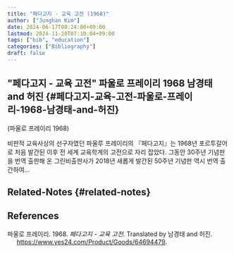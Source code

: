 ```yaml
---
title: "페다고지 - 교육 고전 (1968)"
author: ["Junghan Kim"]
date: 2024-06-17T08:24:00+09:00
lastmod: 2024-11-20T07:10:04+09:00
tags: ["bib", "education"]
categories: ["Bibliography"]
draft: false
---
```


## "페다고지 - 교육 고전" 파울로 프레이리 1968 남경태 and 허진 {#페다고지-교육-고전-파울로-프레이리-1968-남경태-and-허진}

(파울로 프레이리 1968)

비판적 교육사상의 선구자였던 파울루 프레이리의 『페다고지』는 1968년 포르투갈어로 처음 발간된 이후 전 세계 교육학계의 고전으로 자리 잡았다. 그동안 30주년 기념판을 번역 출판해 온 그린비출판사가 2018년 새롭게 발간된 50주년 기념판 역시 번역 출간하여...


## Related-Notes {#related-notes}

## References

<style>.csl-entry{text-indent: -1.5em; margin-left: 1.5em;}</style><div class="csl-bib-body">
  <div class="csl-entry">파울로 프레이리. 1968. <i>페다고지 - 교육 고전</i>. Translated by 남경태 and 허진. <a href="https://www.yes24.com/Product/Goods/64694479">https://www.yes24.com/Product/Goods/64694479</a>.</div>
</div>

